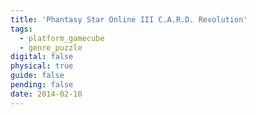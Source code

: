 ```yaml
---
title: 'Phantasy Star Online III C.A.R.D. Revolution'
tags:
  - platform_gamecube
  - genre_puzzle
digital: false
physical: true
guide: false
pending: false
date: 2014-02-10
---
```

